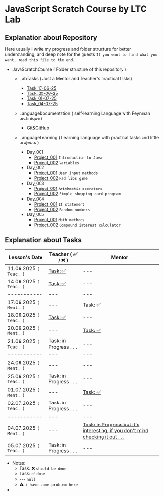 # JavaScript Scratch Course by LTC Lab

## Explanation about Repository

Here usually i write my progress and folder structure for better understanding, and deep note for the guests `If you want to find what you want, read this file to the end`.

- JavaScratchCourse ( Folder structure of this repository )

  - LabTasks ( Just a Mentor and Teacher's practical tasks)

    - [Task_17-06-25](./LabTasks/000_Task_17-06-25/)
    - [Task_20-06-25](./LabTasks/001_Task_20-06-25/)
    - [Task_01-07-25](./LabTasks/002_Task_01-07-25/)
    - [Task_04-07-25](./LabTasks/003_Task_04-07-25/)

  - LanguageDocumentation ( self-learning Language with Feynman technique )

    - [Git&GitHub](https://github.com/RaviHamidov/JavaScratchCourse/tree/main/LanguageDocumentation/000_Git%26GitHub)

  - LanguageLearning ( Learning Language with practical tasks and little projects )

    - Day_001
      - [Project_001](./LanguageLearning/Day_001/Project_001/) `Introduction to Java`
      - [Project_002](./LanguageLearning/Day_001/Project_002/) `Variables`
    - Day_002
      - [Project_001](./LanguageLearning/Day_002/Project_001/) `User input methods`
      - [Project_002](./LanguageLearning/Day_002/Project_002/) `Mad libs game`
    - Day_003
      - [Project_001](./LanguageLearning/Day_003/Project_001/) `Arithmetic operators`
      - [Project_002](./LanguageLearning/Day_003/Project_002/) `Simple shopping card program`
    - Day_004
      - [Project_001](./LanguageLearning/Day_004/Project_001/) `If statement`
      - [Project_002](./LanguageLearning/Day_004/Project_002/) `Random numbers`
    - Day_005
      - [Project_001](./LanguageLearning/Day_005/Project_001/) `Math methods`
      - [Project_002](./LanguageLearning/Day_005/Project_002/) `Compound interest calculator`

    <!-- - Day_006
      - [Project_001](./LanguageLearning/Day_006/Project_001/) `null`
      - [Project_002](./LanguageLearning/Day_006/Project_002/) `null`
    - Day_007
      - [Project_001](./LanguageLearning/Day_007/Project_001/) `null`
      - [Project_002](./LanguageLearning/Day_007/Project_002/) `null`
    - Day_008
      - [Project_001](./LanguageLearning/Day_008/Project_001/) `null`
      - [Project_002](./LanguageLearning/Day_008/Project_002/) `null` -->

## Explanation about Tasks

| Lesson's Date          | Teacher ( ✅ / ❌ )                                                                                                                                 | Mentor                                                                                                                                                                   |
| ---------------------- | --------------------------------------------------------------------------------------------------------------------------------------------------- | ------------------------------------------------------------------------------------------------------------------------------------------------------------------------ |
| 11.06.2025 `( Teac. )` | [Task: ✅](https://docs.google.com/spreadsheets/d/1ciZbwJsU28qdbG0WWHY_jCyd03SGNJBs/edit?usp=sharing&ouid=115840657660775990580&rtpof=true&sd=true) | ---                                                                                                                                                                      |
| 14.06.2025 `( Teac. )` | [Task: ✅](https://docs.google.com/spreadsheets/d/1ciZbwJsU28qdbG0WWHY_jCyd03SGNJBs/edit?usp=sharing&ouid=115840657660775990580&rtpof=true&sd=true) | ---                                                                                                                                                                      |
| -----------            | ---                                                                                                                                                 | ---                                                                                                                                                                      |
| 17.06.2025 `( Ment. )` | ---                                                                                                                                                 | [Task: ✅](https://github.com/RaviHamidov/JavaScratchCourse/tree/main/LabTasks/Task_17-06-25)                                                                            |
| 18.06.2025 `( Teac. )` | [Task: ✅](https://github.com/RaviHamidov/JavaScratchCourse/tree/main/LanguageDocumentation/000_Git%26GitHub)                                       | ---                                                                                                                                                                      |
| 20.06.2025 `( Ment. )` | ---                                                                                                                                                 | [Task: ✅](https://github.com/RaviHamidov/JavaScratchCourse/tree/main/LabTasks/Task_20-06-25)                                                                            |
| 21.06.2025 `( Teac. )` | Task: in Progress . . .                                                                                                                             | ---                                                                                                                                                                      |
| -----------            | ---                                                                                                                                                 | ---                                                                                                                                                                      |
| 24.06.2025 `( Ment. )` | ---                                                                                                                                                 | ---                                                                                                                                                                      |
| 25.06.2025 `( Teac. )` | Task: in Progress . . .                                                                                                                             | ---                                                                                                                                                                      |
| 01.07.2025 `( Ment. )` | ---                                                                                                                                                 | [Task: ✅](https://github.com/RaviHamidov/JavaScratchCourse/tree/main/LabTasks/Task_01-07-25)                                                                            |
| 02.07.2025 `( Teac. )` | Task: in Progress . . .                                                                                                                             | ---                                                                                                                                                                      |
| -----------            | ---                                                                                                                                                 | ---                                                                                                                                                                      |
| 04.07.2025 `( Ment. )` | ---                                                                                                                                                 | [Task: in Progress but it's interesting, if you don't mind checking it out . . .](https://github.com/RaviHamidov/JavaScratchCourse/tree/main/LabTasks/003_Task_04-07-25) |
| 05.07.2025 `( Teac. )` | Task: in Progress . . .                                                                                                                             | ---                                                                                                                                                                      |

- Notes:
  - Task: ❌ `should be done`
  - Task: ✅ `done`
  - --- `null`
  - ⚠️ `i have some problem here`
-
